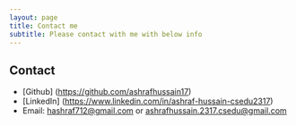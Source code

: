 ```yaml
---
layout: page
title: Contact me
subtitle: Please contact with me with below info
---
```


## Contact

* [Github] (https://github.com/ashrafhussain17)
* [LinkedIn] (https://www.linkedin.com/in/ashraf-hussain-csedu2317)
* Email: hashraf712@gmail.com or ashrafhussain.2317.csedu@gmail.com



